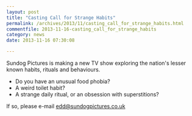 ```yaml
---
layout: post
title: "Casting Call for Strange Habits"
permalink: /archives/2013/11/casting_call_for_strange_habits.html
commentfile: 2013-11-16-casting_call_for_strange_habits
category: news
date: 2013-11-16 07:30:08

---
```


Sundog Pictures is making a new TV show exploring the nation's lesser known habits, rituals and behaviours.

-   Do you have an unusual food phobia?
-   A weird toilet habit?
-   A strange daily ritual, or an obsession with superstitions?

If so, please e-mail <edd@sundogpictures.co.uk>
